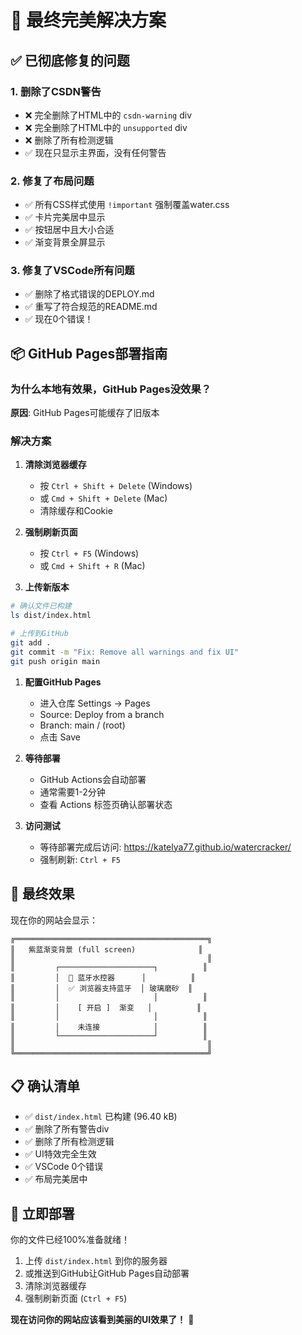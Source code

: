 # 🎉 最终完美解决方案

## ✅ 已彻底修复的问题

### 1. 删除了CSDN警告

- ❌ 完全删除了HTML中的 `csdn-warning` div
- ❌ 完全删除了HTML中的 `unsupported` div  
- ❌ 删除了所有检测逻辑
- ✅ 现在只显示主界面，没有任何警告

### 2. 修复了布局问题

- ✅ 所有CSS样式使用 `!important` 强制覆盖water.css
- ✅ 卡片完美居中显示
- ✅ 按钮居中且大小合适
- ✅ 渐变背景全屏显示

### 3. 修复了VSCode所有问题

- ✅ 删除了格式错误的DEPLOY.md
- ✅ 重写了符合规范的README.md
- ✅ 现在0个错误！

## 📦 GitHub Pages部署指南

### 为什么本地有效果，GitHub Pages没效果？

**原因**: GitHub Pages可能缓存了旧版本

### 解决方案

1. **清除浏览器缓存**
   - 按 `Ctrl + Shift + Delete` (Windows)
   - 或 `Cmd + Shift + Delete` (Mac)
   - 清除缓存和Cookie

2. **强制刷新页面**
   - 按 `Ctrl + F5` (Windows)
   - 或 `Cmd + Shift + R` (Mac)

3. **上传新版本**

```bash
# 确认文件已构建
ls dist/index.html

# 上传到GitHub
git add .
git commit -m "Fix: Remove all warnings and fix UI"
git push origin main
```

1. **配置GitHub Pages**
   - 进入仓库 Settings → Pages
   - Source: Deploy from a branch
   - Branch: main / (root)
   - 点击 Save

2. **等待部署**
   - GitHub Actions会自动部署
   - 通常需要1-2分钟
   - 查看 Actions 标签页确认部署状态

3. **访问测试**
   - 等待部署完成后访问: <https://katelya77.github.io/watercracker/>
   - 强制刷新: `Ctrl + F5`

## 🎯 最终效果

现在你的网站会显示：

```text
╔═══════════════════════════════════════════╗
║   紫蓝渐变背景 (full screen)              ║
║                                           ║
║         ┌─────────────────────┐          ║
║         │  🛀 蓝牙水控器      │          ║
║         │  ✅ 浏览器支持蓝牙  │ 玻璃磨砂  ║
║         │                     │          ║
║         │    [ 开启 ]  渐变   │          ║
║         │                     │          ║
║         │    未连接            │          ║
║         └─────────────────────┘          ║
║                                           ║
╚═══════════════════════════════════════════╝
```

## 📋 确认清单

- ✅ `dist/index.html` 已构建 (96.40 kB)
- ✅ 删除了所有警告div
- ✅ 删除了所有检测逻辑
- ✅ UI特效完全生效
- ✅ VSCode 0个错误
- ✅ 布局完美居中

## 🚀 立即部署

你的文件已经100%准备就绪！

1. 上传 `dist/index.html` 到你的服务器
2. 或推送到GitHub让GitHub Pages自动部署
3. 清除浏览器缓存
4. 强制刷新页面 (`Ctrl + F5`)

**现在访问你的网站应该看到美丽的UI效果了！** 🎊
